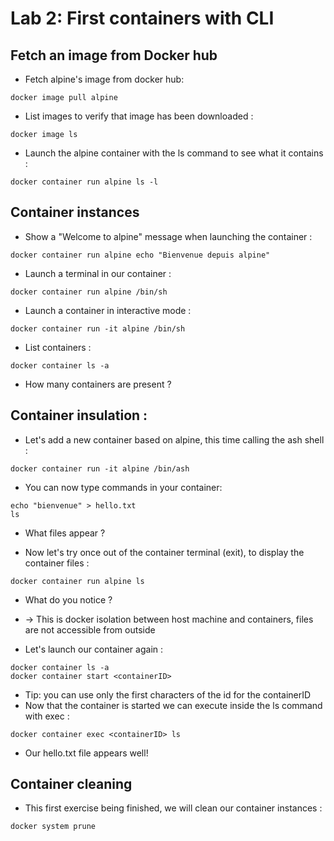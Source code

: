 # Lab 2: First containers with CLI

## Fetch an image from Docker hub

- Fetch alpine's image from docker hub:
```
docker image pull alpine
```
- List images to verify that image has been downloaded :
```
docker image ls
```
- Launch the alpine container with the ls command to see what it contains :
```
docker container run alpine ls -l
```

## Container instances

- Show a "Welcome to alpine" message when launching the container :
```
docker container run alpine echo "Bienvenue depuis alpine"
```
- Launch a terminal in our container :
```
docker container run alpine /bin/sh
```
- Launch a container in interactive mode :
```
docker container run -it alpine /bin/sh
```
- List containers :
```
docker container ls -a
```
- How many containers are present ?

## Container insulation :

- Let's add a new container based on alpine, this time calling the ash shell :
```
docker container run -it alpine /bin/ash
```
- You can now type commands in your container:
```
echo "bienvenue" > hello.txt
ls
```
- What files appear ?

- Now let's try once out of the container terminal (exit), to display the container files :
```
docker container run alpine ls
```
- What do you notice ?
- -> This is docker isolation between host machine and containers, files are not accessible from outside

- Let's launch our container again :
```
docker container ls -a
docker container start <containerID>
```
- Tip: you can use only the first characters of the id for the containerID
- Now that the container is started we can execute inside the ls command with exec :
```
docker container exec <containerID> ls
```
- Our hello.txt file appears well!

## Container cleaning

- This first exercise being finished, we will clean our container instances :
```
docker system prune
```
